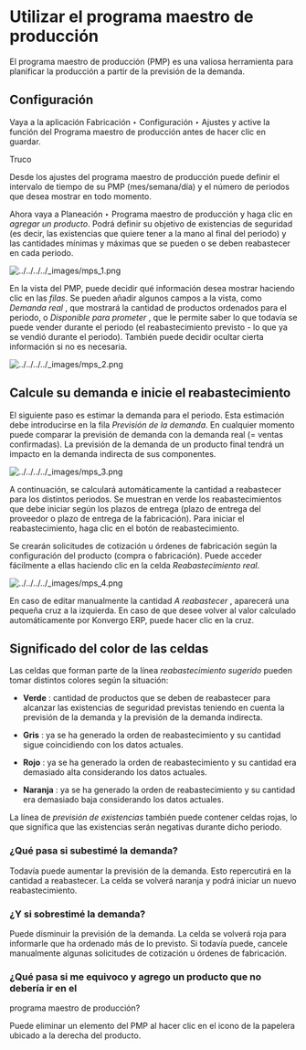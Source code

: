 # Utilizar el programa maestro de producción

El programa maestro de producción (PMP) es una valiosa herramienta para
planificar la producción a partir de la previsión de la demanda.

## Configuración

Vaya a la aplicación Fabricación ‣ Configuración ‣ Ajustes y active la función
del Programa maestro de producción antes de hacer clic en guardar.

<div class="alert alert-info">
<p class="alert-title">
Truco</p><p>Desde los ajustes del programa maestro de producción puede definir el intervalo de tiempo de su PMP (mes/semana/día) y el número de periodos que desea mostrar en todo momento.</p>
</div>

Ahora vaya a Planeación ‣ Programa maestro de producción y haga clic en
_agregar un producto_. Podrá definir su objetivo de existencias de seguridad
(es decir, las existencias que quiere tener a la mano al final del periodo) y
las cantidades mínimas y máximas que se pueden o se deben reabastecer en cada
periodo.

![../../../../_images/mps_1.png](../../../../_images/mps_1.png)

En la vista del PMP, puede decidir qué información desea mostrar haciendo clic
en las _filas_. Se pueden añadir algunos campos a la vista, como _Demanda
real_ , que mostrará la cantidad de productos ordenados para el periodo, o
_Disponible para prometer_ , que le permite saber lo que todavía se puede
vender durante el periodo (el reabastecimiento previsto - lo que ya se vendió
durante el periodo). También puede decidir ocultar cierta información si no es
necesaria.

![../../../../_images/mps_2.png](../../../../_images/mps_2.png)

## Calcule su demanda e inicie el reabastecimiento

El siguiente paso es estimar la demanda para el periodo. Esta estimación debe
introducirse en la fila _Previsión de la demanda_. En cualquier momento puede
comparar la previsión de demanda con la demanda real (= ventas confirmadas).
La previsión de la demanda de un producto final tendrá un impacto en la
demanda indirecta de sus componentes.

![../../../../_images/mps_3.png](../../../../_images/mps_3.png)

A continuación, se calculará automáticamente la cantidad a reabastecer para
los distintos periodos. Se muestran en verde los reabastecimientos que debe
iniciar según los plazos de entrega (plazo de entrega del proveedor o plazo de
entrega de la fabricación). Para iniciar el reabastecimiento, haga clic en el
botón de reabastecimiento.

Se crearán solicitudes de cotización u órdenes de fabricación según la
configuración del producto (compra o fabricación). Puede acceder fácilmente a
ellas haciendo clic en la celda _Reabastecimiento real_.

![../../../../_images/mps_4.png](../../../../_images/mps_4.png)

En caso de editar manualmente la cantidad _A reabastecer_ , aparecerá una
pequeña cruz a la izquierda. En caso de que desee volver al valor calculado
automáticamente por Konvergo ERP, puede hacer clic en la cruz.

## Significado del color de las celdas

Las celdas que forman parte de la línea _reabastecimiento sugerido_ pueden
tomar distintos colores según la situación:

  * **Verde** : cantidad de productos que se deben de reabastecer para alcanzar las existencias de seguridad previstas teniendo en cuenta la previsión de la demanda y la previsión de la demanda indirecta.

  * **Gris** : ya se ha generado la orden de reabastecimiento y su cantidad sigue coincidiendo con los datos actuales.

  * **Rojo** : ya se ha generado la orden de reabastecimiento y su cantidad era demasiado alta considerando los datos actuales.

  * **Naranja** : ya se ha generado la orden de reabastecimiento y su cantidad era demasiado baja considerando los datos actuales.

La línea de _previsión de existencias_ también puede contener celdas rojas, lo
que significa que las existencias serán negativas durante dicho periodo.

### ¿Qué pasa si subestimé la demanda?

Todavía puede aumentar la previsión de la demanda. Esto repercutirá en la
cantidad a reabastecer. La celda se volverá naranja y podrá iniciar un nuevo
reabastecimiento.

### ¿Y si sobrestimé la demanda?

Puede disminuir la previsión de la demanda. La celda se volverá roja para
informarle que ha ordenado más de lo previsto. Si todavía puede, cancele
manualmente algunas solicitudes de cotización u órdenes de fabricación.

### ¿Qué pasa si me equivoco y agrego un producto que no debería ir en el
programa maestro de producción?

Puede eliminar un elemento del PMP al hacer clic en el icono de la papelera
ubicado a la derecha del producto.

